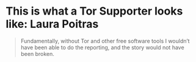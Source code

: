 
# This is what a Tor Supporter looks like: Laura Poitras

> Fundamentally, without Tor and other free software tools I wouldn’t have been able to do the reporting, and the story would not have been broken.